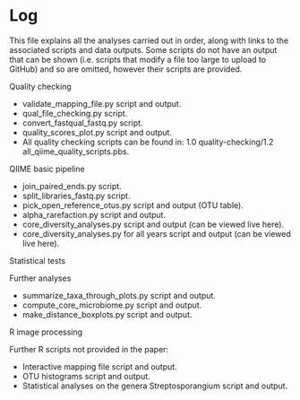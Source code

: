# Log
This file explains all the analyses carried out in order, along with links to the associated scripts and data outputs. Some scripts do not have an output that can be shown (i.e. scripts that modify a file too large to upload to GitHub) and so are omitted, however their scripts are provided.

Quality checking
- validate_mapping_file.py script and output.
- qual_file_checking.py script.
- convert_fastqual_fastq.py script.
- quality_scores_plot.py script and output.
- All quality checking scripts can be found in: 1.0 quality-checking/1.2 all_qiime_quality_scripts.pbs.

QIIME basic pipeline
- join_paired_ends.py script.
- split_libraries_fastq.py script.
- pick_open_reference_otus.py script and output (OTU table).
- alpha_rarefaction.py script and output.
- core_diversity_analyses.py script and output (can be viewed live here).
- core_diversity_analyses.py for all years script and output (can be viewed live here).

Statistical tests

Further analyses
- summarize_taxa_through_plots.py script and output.
- compute_core_microbiome.py script and output.
- make_distance_boxplots.py script and output.

R image processing

Further R scripts not provided in the paper:
- Interactive mapping file script and output.
- OTU histograms script and output.
- Statistical analyses on the genera Streptosporangium script and output.
